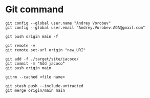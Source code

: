 # Git command 
```shell
git config --global user.name "Andrey Vorobev"
git config --global user.email "Andrey.Vorobev.AQA@gmail.com"
```

```shell
git push origin main -f
```
```shell
git remote -v
git remote set-url origin "new_URI"
```
```shell
git add -f ./target/site/jacoco/
git commit -m "Add jacoco"
git push origin main
```
```shell
gitrm --cached <file name>
```
```shell
git stash push --include-untracted
git merge origin/main main
```